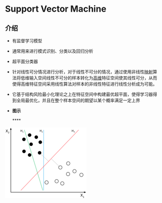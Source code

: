 # Support Vector Machine

## 介绍

* 有监督学习模型
* 通常用来进行模式识别、分类以及回归分析
* 超平面分类器
* 针对线性可分情况进行分析，对于线性不可分的情况，通过使用非线性[映射](https://baike.baidu.com/item/%E6%98%A0%E5%B0%84)算法将低维输入空间线性不可分的样本转化为[高维](https://baike.baidu.com/item/%E9%AB%98%E7%BB%B4)特征空间使其线性可分，从而使得高维特征空间采用线性算法对样本的非线性特征进行线性分析成为可能。
* 它基于结构风险最小化理论之上在特征空间中构建最优超平面，使得学习器得到全局最优化，并且在整个样本空间的期望以某个概率满足一定上界
* **图示**

  \*\*\*\*

![](../.gitbook/assets/image%20%289%29.png)



